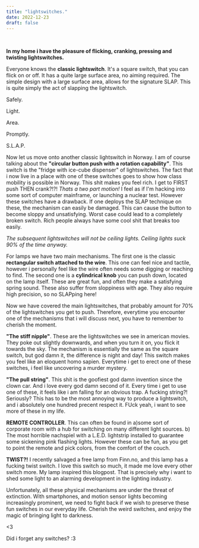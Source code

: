 ```yaml
---
title: "lightswitches."
date: 2022-12-23
draft: false
---
```


&nbsp;


**In my home i have the pleasure of flicking, cranking, pressing and twisting lightswitches.**

Everyone knows the **classic lightswitch**. It's a square switch, that you can flick on or off. It has a quite large surface area, no aiming required. The simple design with a large surface area, allows for the signature SLAP. This is quite simply the act of slapping the lightswitch.

Safely.

Light.

Area.

Promptly.

S.L.A.P.

Now let us move onto another classic lightswitch in Norway. I am of course talking about the **"circular button push with a rotation capability"**. This switch is the "fridge with ice-cube dispenser" of lightswitches. The fact that i now live in a place with one of these switches goes to show how class mobility is possible in Norway. This shit makes you feel rich. I get to FIRST push THEN crank?!?! *Thats a two part motion!* I feel as if I'm hacking into some sort of computer mainframe, or launching a nuclear test. However these switches have a drawback. If one deploys the SLAP technique on these, the mechanism can easily be damaged. This can cause the button to become sloppy and unsatisfying. Worst case could lead to a completely broken switch. Rich people always have some cool shit that breaks too easily.

*The subsequent lightswitches will not be ceiling lights. Ceiling lights suck 90% of the time anyway.*

For lamps we have two main mechanisms. The first one is the classic **rectangular switch attached to the wire**. This one can feel nice and tactile, however i personally feel like the wire often needs some digging or reaching to find. The second one is a **cylindrical knob** you can push down, located on the lamp itself. These are great fun, and often they make a satisfying spring sound. These also suffer from sloppiness with age. They also require high precision, so no SLAPping here!

Now we have covered the main lightswitches, that probably amount for 70% of the lightswitches you get to push. Therefore, everytime you encounter one of the mechanisms that i will discuss next, you have to remember to cherish the moment.

**"The stiff nipple"**. These are the lightswitches we see in american movies. They poke out slightly downwards, and when you turn it on, you flick it towards the sky. The mechanism is essentially the same as the square switch, but god damn it, the difference is night and day! This switch makes you feel like an eloquent homo sapien. Everytime i get to erect one of these switches, i feel like uncovering a murder mystery.

**"The pull string"**. This shit is the goofiest god damn invention since the clown car. And i love every god damn second of it. Every time i get to use one of these, it feels like i am falling for an obvious trap. A fucking string?! Seriously? This has to be the most annoying way to produce a lightswitch, and i absolutely one hundred precent respect it. FUck yeah, i want to see more of these in my life.

**REMOTE CONTROLLER**. This can often be found in a)some sort of corporate room with a hub for switching on many different light sources. b) The most horrible nachspiel with a L.E.D. lightstrip installed to guarantee some sickening pink flashing lights. However these can be fun, as you get to point the remote and pick colors, from the comfort of the couch.

**TWIST?!** I recently salvaged a free lamp from Finn.no, and this lamp has a fucking twist switch. I love this switch so much, it made me love every other switch more. My lamp inspired this blogpost. That is precisely why i want to shed some light to an alarming development in the lighting industry.

Unfortunately, all these physical mechanisms are under the threat of extinction. With smartphones, and motion sensor lights becoming increasingly prominent, we need to fight back if we wish to preserve these fun switches in our everyday life. Cherish the weird switches, and enjoy the magic of bringing light to darkness.

<3

Did i forget any switches? :3

